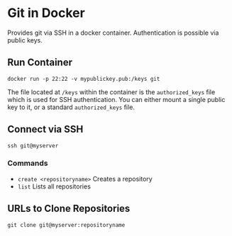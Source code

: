# Git in Docker

Provides git via SSH in a docker container. Authentication is possible via public keys.

## Run Container

    docker run -p 22:22 -v mypublickey.pub:/keys git

The file located at `/keys` within the container is the
`authorized_keys` file which is used for SSH authentication. You can either
mount a single public key to it, or a standard `authorized_keys` file.

## Connect via SSH

    ssh git@myserver

### Commands

- `create <repositoryname>` Creates a repository
- `list` Lists all repositories

## URLs to Clone Repositories

    git clone git@myserver:repositoryname
